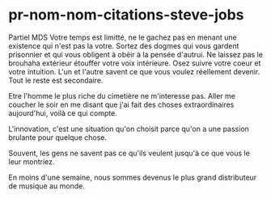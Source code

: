 # pr-nom-nom-citations-steve-jobs
Partiel MDS
Votre temps est limitté, ne le gachez pas en menant une existence qui n'est pas la votre. Sortez des dogmes qui vous gardent prisonnier et qui vous obligent à obéir à la pensée d'autrui. Ne laissez pas le brouhaha extérieur étouffer votre voix intérieure. Osez suivre votre coeur et votre intuition. L'un et l'autre savent ce que vous voulez réellement devenir. Tout le reste est secondaire.

Etre l'homme le plus riche du cimetière ne m'interesse pas. Aller me coucher le soir en me disant que j'ai fait des choses extraordinaires aujourd'hui, voilà ce qui compte.

L'innovation, c'est une situation qu'on choisit parce qu'on a une passion brulante pour quelque chose.

Souvent, les gens ne savent pas ce qu'ils veulent jusqu'à ce que vous le leur montriez.

En moins d'une semaine, nous sommes devenus le plus grand distributeur de musique au monde.

